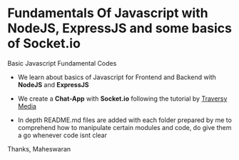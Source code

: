 # Fundamentals Of Javascript with NodeJS, ExpressJS and some basics of Socket.io
Basic Javascript Fundamental Codes

- We learn about basics of Javascript for Frontend and Backend with **NodeJS** and **ExpressJS**

- We create a **Chat-App** with **Socket.io** following the tutorial by [Traversy Media](https://www.youtube.com/watch?v=jD7FnbI76Hg)

- In depth README.md files are added with each folder prepared by me to comprehend how to manipulate certain modules and code, do give them a go whenever code isnt clear


Thanks, Maheswaran
